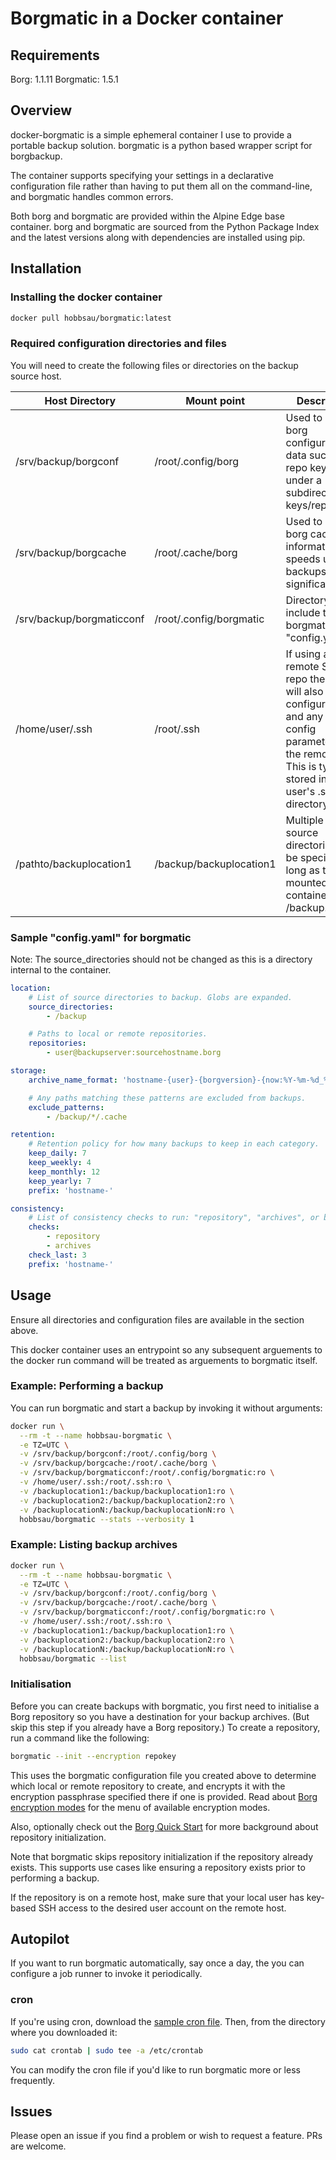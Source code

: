 # Borgmatic in a Docker container

## Requirements
Borg: 1.1.11
Borgmatic: 1.5.1


## Overview

docker-borgmatic is a simple ephemeral container I use to provide a portable backup solution. borgmatic is a python based wrapper script for borgbackup.

The container supports specifying your settings in a declarative configuration file rather than having to put them all on the command-line, and borgmatic handles common errors.

Both borg and borgmatic are provided within the Alpine Edge base container. borg and borgmatic are sourced from the Python Package Index and the latest versions along with dependencies are installed using pip.



## Installation

### Installing the docker container
```bash
docker pull hobbsau/borgmatic:latest
```

### Required configuration directories and files
You will need to create the following files or directories on the backup source host.

Host Directory | Mount point | Description 
 --- | --- | --- 
/srv/backup/borgconf | /root/.config/borg | Used to hold borg configuration data such as repo keyfile under a subdirectory keys/repokeyfile
/srv/backup/borgcache | /root/.cache/borg | Used to hold borg cache information and speeds up backups significantly
/srv/backup/borgmaticconf | /root/.config/borgmatic | Directory must include the borgmatic "config.yaml"
/home/user/.ssh | /root/.ssh | If using a remote SSH repo then you will also need to configure keys and any SSH config parameters for the remote host. This is typically stored in the user's .ssh directory.
/pathto/backuplocation1 | /backup/backuplocation1 | Multiple backup source directories can be specified as long as they are mounted to the container under /backup.

### Sample "config.yaml" for borgmatic
Note: The source_directories should not be changed as this is a directory internal to the container.

```yaml
location:
    # List of source directories to backup. Globs are expanded.
    source_directories:
        - /backup

    # Paths to local or remote repositories.
    repositories:
        - user@backupserver:sourcehostname.borg

storage:
    archive_name_format: 'hostname-{user}-{borgversion}-{now:%Y-%m-%d_%H:%M:%S}'

    # Any paths matching these patterns are excluded from backups.
    exclude_patterns:
        - /backup/*/.cache

retention:
    # Retention policy for how many backups to keep in each category.
    keep_daily: 7
    keep_weekly: 4
    keep_monthly: 12 
    keep_yearly: 7
    prefix: 'hostname-'

consistency:
    # List of consistency checks to run: "repository", "archives", or both.
    checks:
        - repository
        - archives
    check_last: 3
    prefix: 'hostname-'
```


## Usage
Ensure all directories and configuration files are available in the section above.

This docker container uses an entrypoint so any subsequent arguements to the docker run command will be treated as arguements to borgmatic itself.

### Example: Performing a backup 
You can run borgmatic and start a backup by invoking it without arguments:

```bash
docker run \
  --rm -t --name hobbsau-borgmatic \
  -e TZ=UTC \
  -v /srv/backup/borgconf:/root/.config/borg \
  -v /srv/backup/borgcache:/root/.cache/borg \
  -v /srv/backup/borgmaticconf:/root/.config/borgmatic:ro \
  -v /home/user/.ssh:/root/.ssh:ro \
  -v /backuplocation1:/backup/backuplocation1:ro \
  -v /backuplocation2:/backup/backuplocation2:ro \
  -v /backuplocationN:/backup/backuplocationN:ro \
  hobbsau/borgmatic --stats --verbosity 1
```

### Example: Listing backup archives
```bash
docker run \
  --rm -t --name hobbsau-borgmatic \
  -e TZ=UTC \
  -v /srv/backup/borgconf:/root/.config/borg \
  -v /srv/backup/borgcache:/root/.cache/borg \
  -v /srv/backup/borgmaticconf:/root/.config/borgmatic:ro \
  -v /home/user/.ssh:/root/.ssh:ro \
  -v /backuplocation1:/backup/backuplocation1:ro \
  -v /backuplocation2:/backup/backuplocation2:ro \
  -v /backuplocationN:/backup/backuplocationN:ro \
  hobbsau/borgmatic --list
```

### Initialisation

Before you can create backups with borgmatic, you first need to initialise a
Borg repository so you have a destination for your backup archives. (But skip
this step if you already have a Borg repository.) To create a repository, run
a command like the following:

```bash
borgmatic --init --encryption repokey
```

This uses the borgmatic configuration file you created above to determine
which local or remote repository to create, and encrypts it with the
encryption passphrase specified there if one is provided. Read about [Borg
encryption
modes](https://borgbackup.readthedocs.io/en/latest/usage/init.html#encryption-modes)
for the menu of available encryption modes.

Also, optionally check out the [Borg Quick
Start](https://borgbackup.readthedocs.org/en/latest/quickstart.html) for more
background about repository initialization.

Note that borgmatic skips repository initialization if the repository already
exists. This supports use cases like ensuring a repository exists prior to
performing a backup.

If the repository is on a remote host, make sure that your local user has
key-based SSH access to the desired user account on the remote host.



## Autopilot

If you want to run borgmatic automatically, say once a day, the you can
configure a job runner to invoke it periodically.

### cron

If you're using cron, download the [sample cron
file](https://raw.githubusercontent.com/hobbsAU/docker-borgmatic/master/crontab).
Then, from the directory where you downloaded it:

```bash
sudo cat crontab | sudo tee -a /etc/crontab
```

You can modify the cron file if you'd like to run borgmatic more or less frequently.



## Issues

Please open an issue if you find a problem or wish to request a feature. PRs are welcome.


